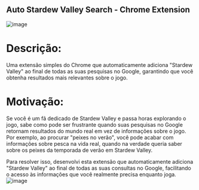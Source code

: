 ## Auto Stardew Valley Search - Chrome Extension
![image](https://github.com/user-attachments/assets/a101d243-6625-4a3f-8393-6397abff2a6f)

# **Descrição:**
Uma extensão simples do Chrome que automaticamente adiciona "Stardew Valley" ao final de todas as suas pesquisas no Google, garantindo que você obtenha resultados mais relevantes sobre o jogo.

# **Motivação:**
Se você é um fã dedicado de Stardew Valley e passa horas explorando o jogo, sabe como pode ser frustrante quando suas pesquisas no Google retornam resultados do mundo real em vez de informações sobre o jogo. Por exemplo, ao procurar "peixes no verão", você pode acabar com informações sobre pesca na vida real, quando na verdade queria saber sobre os peixes da temporada de verão em Stardew Valley.

Para resolver isso, desenvolvi esta extensão que automaticamente adiciona "Stardew Valley" ao final de todas as suas consultas no Google, facilitando o acesso às informações que você realmente precisa enquanto joga.
![image](https://github.com/user-attachments/assets/96af8485-15c8-45e2-9499-1c3d17261749)
